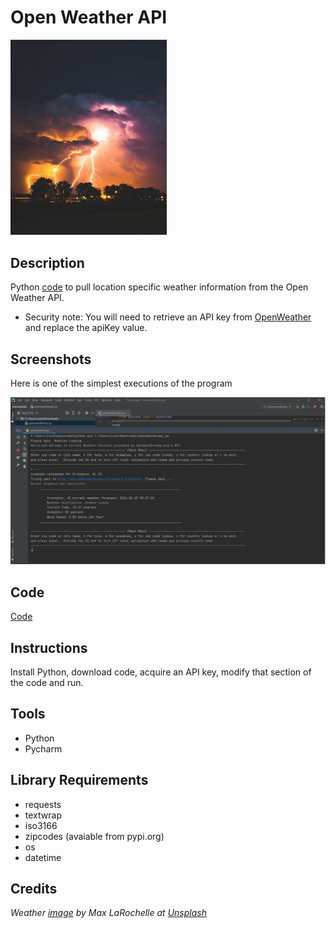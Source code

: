 # Open Weather API

<img src="images/weather.jpg" width ="250">

## Description

Python [code](code/openweatherapi.py) to pull location specific weather information from the Open Weather API. 

* Security note: You will need to retrieve an API key from [OpenWeather](http://api.openweathermap.org) and replace the apiKey value.

## Screenshots

Here is one of the simplest executions of the program

<img src="images/capture_example.PNG">


## Code 

[Code](https://github.com/SDLoyd/OpenWeatherAPI/blob/main/code/openweatherapi.py)

## Instructions

Install Python, download code, acquire an API key, modify that section of the code and run.

## Tools

* Python
* Pycharm

## Library Requirements

* requests
* textwrap
* iso3166
* zipcodes (avaiable from pypi.org)
* os
* datetime


## Credits

_Weather [image](https://unsplash.com/photos/uu-Jw5SunYI) by Max LaRochelle at [Unsplash](https://unsplash.com/)_